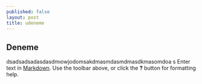 ```yaml
---
published: false
layout: post
title: udeneme
---
```

## Deneme


dsadsadsadasdasdmıowjodomsakdmasmdasmdmasdkmasomdoa s
Enter text in [Markdown](http://daringfireball.net/projects/markdown/). Use the toolbar above, or click the **?** button for formatting help.
